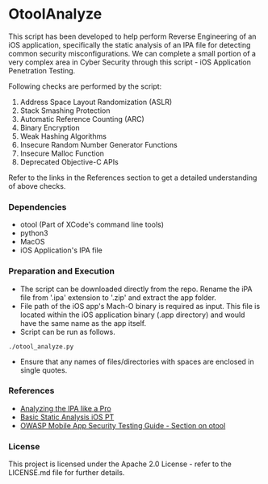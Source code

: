 # OtoolAnalyze

This script has been developed to help perform Reverse Engineering of an iOS application, specifically the static analysis of an IPA file for detecting common security misconfigurations. We can complete a small portion of a very complex area in Cyber Security through this script - iOS Application Penetration Testing.

Following checks are performed by the script:
1. Address Space Layout Randomization (ASLR)
2. Stack Smashing Protection
3. Automatic Reference Counting (ARC)
4. Binary Encryption
5. Weak Hashing Algorithms
6. Insecure Random Number Generator Functions
7. Insecure Malloc Function
8. Deprecated Objective-C APIs

Refer to the links in the References section to get a detailed understanding of above checks.

### Dependencies

* otool (Part of XCode's command line tools)
* python3
* MacOS
* iOS Application's IPA file

### Preparation and Execution

* The script can be downloaded directly from the repo. Rename the iPA file from '.ipa' extension to '.zip' and extract the app folder.
* File path of the iOS app's Mach-O binary is required as input. This file is located within the iOS application binary (.app directory) and would have the same name as the app itself.
* Script can be run as follows.
```
./otool_analyze.py
```
* Ensure that any names of files/directories with spaces are enclosed in single quotes.

### References

* [Analyzing the IPA like a Pro](https://blog.certcube.com/analyzing-the-ipa-like-a-pro/)
* [Basic Static Analysis iOS PT](https://book.hacktricks.xyz/mobile-pentesting/ios-pentesting#basic-static-analysis)
* [OWASP Mobile App Security Testing Guide - Section on otool](https://mas.owasp.org/MASTG/tools/ios/MASTG-TOOL-0060/)


### License

This project is licensed under the Apache 2.0 License - refer to the LICENSE.md file for further details.
